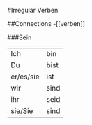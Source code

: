 #Irregulär Verben


##Connections
-[[verben]]

###Sein

|   |   |
|---|---|
|Ich|bin|
|Du|bist|
|er/es/sie|ist|
|wir|sind|
|ihr|seid|
|sie/Sie|sind|